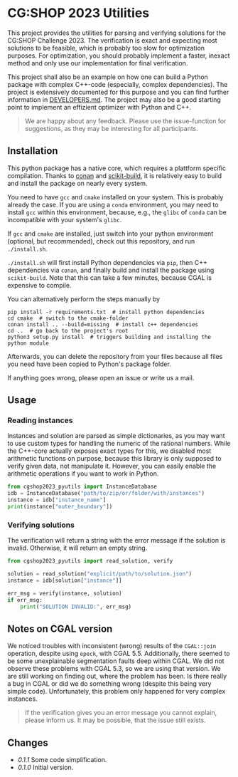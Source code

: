 # CG:SHOP 2023 Utilities

This project provides the utilities for parsing and verifying solutions for the
CG:SHOP Challenge 2023. The verification is exact and expecting most solutions to
be feasible, which is probably too slow for optimization purposes. For optimization,
you should probably implement a faster, inexact method and only use our implementation
for final verification.

This project shall also be an example on how one can build a Python package
with complex C++-code (especially, complex dependencies). The project is extensively
documented for this purpose and you can find further information in
[DEVELOPERS.md](./DEVELOPERS.md). The project may also be a good starting point to
implement an effizient optimizer with Python and C++.

> We are happy about any feedback. Please use the issue-function for suggestions, as they
> may be interesting for all participants.

## Installation

This python package has a native core, which requires a plattform specific compilation.
Thanks to [conan](https://conan.io/) and [scikit-build](https://scikit-build.readthedocs.io/en/latest/),
it is relatively easy to build and install the package on nearly every system.

You need to have `gcc` and `cmake` installed on your system. This is probably already
the case. If you are using a `conda` environment, you may need to install `gcc` within
this environment, because, e.g., the `glibc` of `conda` can be incompatible with your system's
`glibc`.

If `gcc` and `cmake` are installed, just switch into your python environment (optional,
but recommended), check out this repository, and run `./install.sh`.

`./install.sh` will first install Python dependencies via `pip`, then C++ dependencies
via `conan`, and finally build and install the package using `scikit-build`.
Note that this can take a few minutes, because CGAL is expensive to compile.

You can  alternatively perform the steps manually by
```shell
pip install -r requirements.txt  # install python dependencies
cd cmake  # switch to the cmake-folder
conan install .. --build=missing  # install c++ dependencies
cd ..  # go back to the project's root
python3 setup.py install  # triggers building and installing the python module
```
Afterwards, you can delete the repository from your files because all files you need
have been copied to Python's package folder.

If anything goes wrong, please open an issue or write us a mail.

## Usage


### Reading instances

Instances and solution are parsed as simple dictionaries, as you may want to
use custom types for handling the numeric of the rational numbers.
While the C++-core actually exposes exact types for this, we disabled most
arithmetic functions on purpose, because this library is only supposed
to verify given data, not manipulate it. However, you can easily enable
the arithmetic operations if you want to work in Python.

```python
from cgshop2023_pyutils import InstanceDatabase
idb = InstanceDatabase("path/to/zip/or/folder/with/instances")
instance = idb["instance_name"]
print(instance["outer_boundary"])
```

### Verifying solutions

The verification will return a string with the error message if the
solution is invalid. Otherwise, it will return an empty string.

```python
from cgshop2023_pyutils import read_solution, verify

solution = read_solution("explicit/path/to/solution.json")
instance = idb[solution["instance"]]

err_msg = verify(instance, solution)
if err_msg:
    print("SOLUTION INVALID:", err_msg)
```

## Notes on CGAL version

We noticed troubles with inconsistent (wrong) results of the `CGAL::join` operation,
despite using `epeck`, with CGAL 5.5. Additionally, there seemed to be some
unexplainable segmentation faults deep within CGAL. We did not observe these
problems with CGAL 5.3, so we are using that version. We are still working on
finding out, where the problem has been. Is there really a bug in CGAL or did
we do something wrong (despite this being very simple code). Unfortunately, this
problem only happened for very complex instances.

> If the verification gives you an error message you cannot explain, please
> inform us. It may be possible, that the issue still exists.

## Changes

* *0.1.1* Some code simplification.
* *0.1.0* Initial version.
